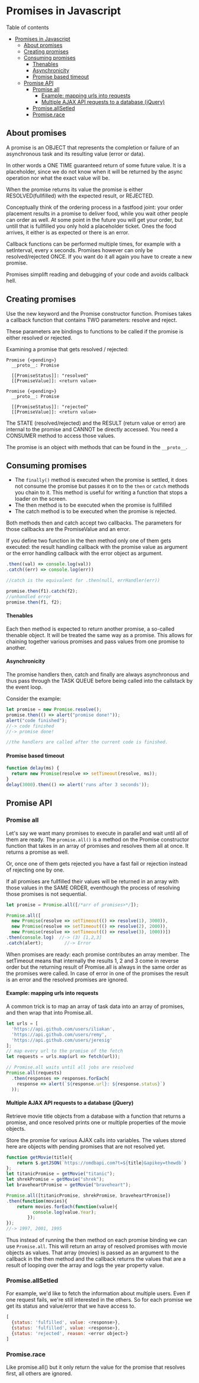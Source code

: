 # Promises in Javascript
Table of contents
- [Promises in Javascript](#promises-in-javascript)
  - [About promises](#about-promises)
  - [Creating promises](#creating-promises)
  - [Consuming promises](#consuming-promises)
      - [Thenables](#thenables)
      - [Asynchronicity](#asynchronicity)
      - [Promise based timeout](#promise-based-timeout)
  - [Promise API](#promise-api)
    - [Promise all](#promise-all)
      - [Example: mapping urls into requests](#example-mapping-urls-into-requests)
      - [Multiple AJAX API requests to a database (jQuery)](#multiple-ajax-api-requests-to-a-database-jquery)
    - [Promise.allSetled](#promiseallsetled)
    - [Promise.race](#promiserace)

## About promises
A promise is an OBJECT that represents the completion or failure of an asynchronous task and its resulting value (error or data).

In other words a ONE TIME guaranteed return of some future value. It is a placeholder, since we do not know when it will be returned by the async operation nor what the exact value will be. 

When the promise returns its value the promise is either RESOLVED(fullfilled) with the expected result, or REJECTED.

Conceptually think of the ordering process in a fastfood joint: your order placement results in a promise to deliver food, while you wait other people can order as well. At some point in the future you will get your order, but untill that is fullfilled you only hold a placeholder ticket. Ones the food arrives, it either is as expected or there is an error.

Callback functions can be performed multiple times, for example with a setInterval, every x seconds. Promises however can only be resolved/rejected ONCE. If you want do it all again you have to create a new promise.

Promises simplift reading and debugging of your code and avoids callback hell.

## Creating promises
Use the new keyword and the Promise constructor function. Promises takes a callback function that contains TWO parameters: resolve and reject. 

These parameters are bindings to functions to be called if the promise is either resolved or rejected.

Examining a promise that gets resolved / rejected:
``` 
Promise {<pending>}
  __proto__: Promise

  [[PromiseStatus]]: "resolved"
  [[PromiseValue]]: <return value>

Promise {<pending>}
  __proto__: Promise
 
  [[PromiseStatus]]: "rejected"
  [[PromiseValue]]: <return value>
```
The STATE (resolved/rejected) and the RESULT (return value or error) are internal to the promise and CANNOT be directly accessed. You need a CONSUMER method to access those values.

The promise is an object with methods that can be found in the `__proto__`.

## Consuming promises
- The `finally()` method is executed when the promise is settled, it does not consume the promise but passes it on to the `then` or `catch` methods you chain to it. This method is useful for writing a function that stops a loader on the screen. 
- The then method is to be executed when the promise is fullfilled
- The catch method is to be executed when the promise is rejected. 

Both methods then and catch accept two callbacks. The parameters for those callbacks are the PromiseValue and an error.

If you define two function in the then method only one of them gets executed: the result handling callback with the promise value as argument or the error handling callback with the error object as argument.
```js
.then((val) => console.log(val))
.catch((err) => console.log(err))

//catch is the equivalent for .then(null, errHandler(err))

promise.then(f1).catch(f2); 
//unhandled error
promise.then(f1, f2);
```
#### Thenables
Each then method is expected to return another promise, a so-called thenable object. It will be treated the same way as a promise. This allows for chaining together various promises and pass values from one promise to another. 

#### Asynchronicity
The promise handlers then, catch and finally are always asynchronous and thus pass through the TASK QUEUE before being called into the callstack by the event loop. 

Consider the example:
```js
let promise = new Promise.resolve();
promise.then(() => alert("promise done!"));
alert("code finished"); 
//-> code finished
//-> promise done!

//the handlers are called after the current code is finished. 
```
#### Promise based timeout
```js
function delay(ms) {
  return new Promise(resolve => setTimeout(resolve, ms));
}
delay(3000).then(() => alert('runs after 3 seconds'));
```

## Promise API
### Promise all
Let's say we want many promises to execute in parallel and wait until all of them are ready. The `promise.all()` is a method on the Promise constructor function that takes in an array of promises and resolves them all at once. It returns a promise as well.

Or, once one of them gets rejected you have a fast fail or rejection instead of rejecting one by one.

If all promises are fullfilled their values will be returned in an array with those values in the SAME ORDER, eventhough the process of resolving those promises is not sequential. 
```js
let promise = Promise.all([/*arr of promises>*/]);

Promise.all([
  new Promise(resolve => setTimeout(() => resolve(1), 3000)), 
  new Promise(resolve => setTimeout(() => resolve(2), 2000)), 
  new Promise(resolve => setTimeout(() => resolve(3), 1000))])
.then(console.log) 	//-> (3) [1,2,3] 
.catch(alert); 		  //-> Error
```
When promises are ready: each promise contributes an array member. The setTimeout means that internally the results 1, 2 and 3 come in reverse order but the returning result of Promise.all is always in the same order as the promises were called. In case of error in one of the promises the result is an error and the resolved promises are ignored.

#### Example: mapping urls into requests
A common trick is to map an array of task data into an array of promises, and then wrap that into Promise.all.
```js
let urls = [
  'https://api.github.com/users/iliakan',
  'https://api.github.com/users/remy',
  'https://api.github.com/users/jeresig'
];
// map every url to the promise of the fetch
let requests = urls.map(url => fetch(url));

// Promise.all waits until all jobs are resolved
Promise.all(requests)
  .then(responses => responses.forEach(
    response => alert(`${response.url}: ${response.status}`)
  ));
```
#### Multiple AJAX API requests to a database (jQuery)
Retrieve movie title objects from a database with a function that returns a promise, and once resolved prints one or multiple properties of the movie objects.

Store the promise for various AJAX calls into variables. The values stored here are objects with pending promises that are not 
resolved yet.
```js
function getMovie(title){
    return $.getJSON(`https://omdbapi.com?t=${title}&apikey=thewdb`) 
}; 
let titanicPromise = getMovie("titanic"); 
let shrekPromise = getMovie("shrek");
let braveheartPromise = getMovie("braveheart");

Promise.all([titanicPromise, shrekPromise, braveheartPromise])
.then(function(movies){
    return movies.forEach(function(value){
      	  console.log(value.Year);
		});   
});
//-> 1997, 2001, 1995
```
Thus instead of running the then method on each promise binding we can use `Promise.all`. This will return an array of resolved promises with movie objects as values. That array (movies) is passed as an argument to the callback in the then method and the callback returns the values that are a result of looping over the array and logs the year property value.

### Promise.allSetled
For example, we'd like to fetch the information about multiple users. Even if one request fails, we're still interested in the others. So for each promise we get its status and value/error that we have access to.
```js
[
  {status: 'fulfilled', value: <response>},
  {status: 'fulfilled', value: <response>},
  {status: 'rejected', reason: <error object>}
]
```
### Promise.race
Like promise.all() but it only return the value for the promise that resolves first, all others are ignored.